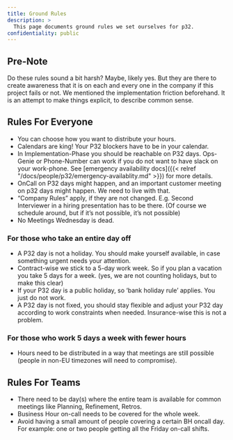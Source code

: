 ```yaml
---
title: Ground Rules
description: >
  This page documents ground rules we set ourselves for p32.
confidentiality: public
---
```


## Pre-Note

Do these rules sound a bit harsh? Maybe, likely yes.
But they are there to create awareness that it is on each and every one in the company if this project fails or not.
We mentioned the implementation friction beforehand.
It is an attempt to make things explicit, to describe common sense.

## Rules For Everyone

- You can choose how you want to distribute your hours.
- Calendars are king! Your P32 blockers have to be in your calendar.
- In Implementation-Phase you should be reachable on P32 days. Ops-Genie or Phone-Number can work if you do not want to have slack on your work-phone. See [emergency availability docs]({{< relref "/docs/people/p32/emergency-availablity.md" >}}) for more details.
- OnCall on P32 days might happen, and an important customer meeting on p32 days might happen. We need to live with that.
- “Company Rules” apply, if they are not changed. E.g. Second Interviewer in a hiring presentation has to be there. (Of course we schedule around, but if it’s not possible, it’s not possible)
- No Meetings Wednesday is dead.

### For those who take an entire day off

- A P32 day is not a holiday. You should make yourself available, in case something urgent needs your attention.
- Contract-wise we stick to a 5-day work week. So if you plan a vacation you take 5 days for a week. (yes, we are not counting holidays, but to make this clear)
- If your P32 day is a public holiday, so ‘bank holiday rule’ applies. You just do not work.
- A P32 day is not fixed, you should stay flexible and adjust your P32 day according to work constraints when needed. Insurance-wise this is not a problem.

### For those who work 5 days a week with fewer hours

- Hours need to be distributed in a way that meetings are still possible (people in non-EU timezones will need to compromise).

## Rules For Teams

- There need to be day(s) where the entire team is available for common meetings like Planning, Refinement, Retros.
- Business Hour on-call needs to be covered for the whole week.
- Avoid having a small amount of people covering a certain BH oncall day. For example: one or two people getting all the Friday on-call shifts.


